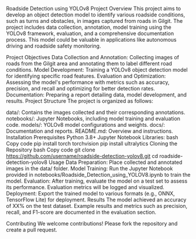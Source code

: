 Roadside Detection using YOLOv8
Project Overview
This project aims to develop an object detection model to identify various roadside conditions, such as turns and obstacles, in images captured from roads in Gilgit. The project includes data collection, annotation, model training using the YOLOv8 framework, evaluation, and a comprehensive documentation process. This model could be valuable in applications like autonomous driving and roadside safety monitoring.

Project Objectives
Data Collection and Annotation: Collecting images of roads from the Gilgit area and annotating them to label different road conditions.
Model Development: Training a YOLOv8 object detection model for identifying specific road features.
Evaluation and Optimization: Assessing the model's performance with metrics such as accuracy, precision, and recall and optimizing for better detection rates.
Documentation: Preparing a report detailing data, model development, and results.
Project Structure
The project is organized as follows:

data/: Contains the images collected and their corresponding annotations.
notebooks/: Jupyter Notebooks, including model training and evaluation code.
models/: YOLOv8 model configurations and weights.
docs/: Documentation and reports.
README.md: Overview and instructions.
Installation
Prerequisites
Python 3.8+
Jupyter Notebook
Libraries:
bash
Copy code
pip install torch torchvision
pip install ultralytics
Cloning the Repository
bash
Copy code
git clone https://github.com/username/roadside-detection-yolov8.git
cd roadside-detection-yolov8
Usage
Data Preparation: Place collected and annotated images in the data/ folder.
Model Training: Run the Jupyter Notebook provided in notebooks/Roadside_Detection_using_YOLOV8.ipynb to train the model.
Evaluation: After training, evaluate the model on a test set to assess its performance. Evaluation metrics will be logged and visualized.
Deployment: Export the trained model to various formats (e.g., ONNX, TensorFlow Lite) for deployment.
Results
The model achieved an accuracy of XX% on the test dataset. Example results and metrics such as precision, recall, and F1-score are documented in the evaluation section.

Contributing
We welcome contributions! Please fork the repository and create a pull request.
